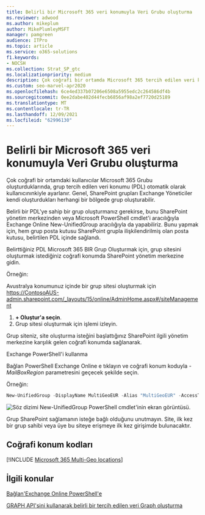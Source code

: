 ```yaml
---
title: Belirli bir Microsoft 365 veri konumuyla Veri Grubu oluşturma
ms.reviewer: adwood
ms.author: mikeplum
author: MikePlumleyMSFT
manager: pamgreen
audience: ITPro
ms.topic: article
ms.service: o365-solutions
f1.keywords:
- NOCSH
ms.collection: Strat_SP_gtc
ms.localizationpriority: medium
description: Çok coğrafi bir ortamda Microsoft 365 tercih edilen veri konumuyla kaynak grubu oluşturma hakkında bilgi öğrenin.
ms.custom: seo-marvel-apr2020
ms.openlocfilehash: 6ce4ed337b07206e6508a5955edc2c264586df4b
ms.sourcegitcommit: 0ee2dabe402d44fecb6856af98a2ef7720d25189
ms.translationtype: MT
ms.contentlocale: tr-TR
ms.lasthandoff: 12/09/2021
ms.locfileid: "62996130"
---
```

# <a name="create-a-microsoft-365-group-with-a-specific-preferred-data-location"></a>Belirli bir Microsoft 365 veri konumuyla Veri Grubu oluşturma

Çok coğrafi bir ortamdaki kullanıcılar Microsoft 365 Grubu oluşturduklarında, grup tercih edilen veri konumu (PDL) otomatik olarak kullanıcınınkiyle ayarlanır. Genel, SharePoint grupları Exchange Yöneticiler kendi oluşturdukları herhangi bir bölgede grup oluşturabilir. 

Belirli bir PDL'ye sahip bir grup oluşturmanız gerekirse, bunu SharePoint yönetim merkezinden veya Microsoft PowerShell cmdlet'i aracılığıyla Exchange Online New-UnifiedGroup aracılığıyla da yapabiliriz. Bunu yapmak için, hem grup posta kutusu SharePoint grupla ilişkilendirilmiş olan posta kutusu, belirtilen PDL içinde sağlandı.

Belirttiğiniz PDL Microsoft 365 BIR Grup Oluşturmak için, grup sitesini oluşturmak istediğiniz coğrafi konumda SharePoint yönetim merkezine gidin.

Örneğin:

Avustralya konumunuz içinde bir grup sitesi oluşturmak için https://ContosoAUS-admin.sharepoint.com/_layouts/15/online/AdminHome.aspx#/siteManagement

1. **+ Oluştur'a seçin**.
2. Grup sitesi oluşturmak için işlemi izleyin.

Grup siteniz, site oluşturma isteğini başlattığınız SharePoint ilgili yönetim merkezine karşılık gelen coğrafi konumda sağlanarak. 

Exchange PowerShell'i kullanma 

Bağlan PowerShell Exchange Online e tıklayın ve coğrafi konum koduyla *-MailBoxRegion* parametresini geçecek şekilde seçin.

Örneğin: 

```PowerShell
New-UnifiedGroup -DisplayName MultiGeoEUR -Alias "MultiGeoEUR" -AccessType Public -MailboxRegion EUR 
```

![Söz dizimi New-UnifiedGroup PowerShell cmdlet'inin ekran görüntüsü.](../media/multi-geo-new-group-with-pdl-powershell.png)

Grup SharePoint sağlamanın isteğe bağlı olduğunu unutmayın. Site, ilk kez bir grup sahibi veya üye bu siteye erişmeye ilk kez girişimde bulunacaktır.

## <a name="geo-location-codes"></a>Coğrafi konum kodları

[!INCLUDE [Microsoft 365 Multi-Geo locations](../includes/microsoft-365-multi-geo-locations.md)]

## <a name="related-topics"></a>İlgili konular

[Bağlan'Exchange Online PowerShell'e](/powershell/exchange/connect-to-exchange-online-powershell)

[GRAPH API'sini kullanarak belirli bir tercih edilen veri Graph oluşturma](/graph/api/group-post-groups)
